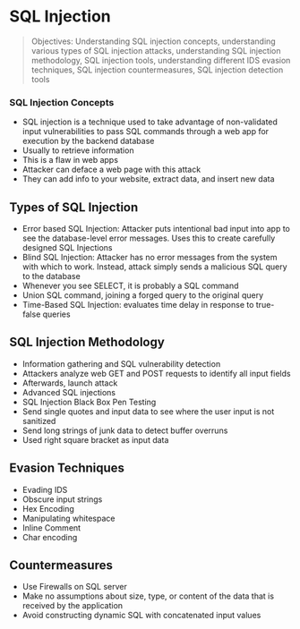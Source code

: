 # SQL Injection

> Objectives: Understanding SQL injection concepts, understanding various types of SQL injection attacks, understanding SQL injection methodology, SQL injection tools, understanding different IDS evasion techniques, SQL injection countermeasures, SQL injection detection tools

### SQL Injection Concepts
   * SQL injection is a technique used to take advantage of non-validated input vulnerabilities to pass SQL commands through a web app for execution by the backend database
   * Usually to retrieve information
   * This is a flaw in web apps
   * Attacker can deface a web page with this attack
   * They can add info to your website, extract data, and insert new data


## Types of SQL Injection


   * Error based SQL Injection: Attacker puts intentional bad input into app to see the database-level error messages. Uses this to create carefully designed SQL Injections
   * Blind SQL Injection: Attacker has no error messages from the system with which to work. Instead, attack simply sends a malicious SQL query to the database
   * Whenever you see SELECT, it is probably a SQL command 
   * Union SQL command, joining a forged query to the original query 
   * Time-Based SQL Injection: evaluates time delay in response to true-false queries


## SQL Injection Methodology


   * Information gathering and SQL vulnerability detection
   * Attackers analyze web GET and POST requests to identify all input fields
   * Afterwards, launch attack
   * Advanced SQL injections
   * SQL Injection Black Box Pen Testing
   * Send single quotes and input data to see where the user input is not sanitized
   * Send long strings of junk data to detect buffer overruns 
   * Used right square bracket as input data


## Evasion Techniques 


   * Evading IDS
   * Obscure input strings
   * Hex Encoding 
   * Manipulating whitespace
   * Inline Comment
   * Char encoding


## Countermeasures


   * Use Firewalls on SQL server 
   * Make no assumptions about size, type, or content of the data that is received by the application
   * Avoid constructing dynamic SQL with concatenated input values 
